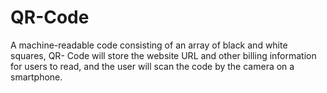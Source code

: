 # QR-Code
A machine-readable code consisting of an array of black and white squares, QR- Code will store the website URL and other billing  information for users to read, and the user will scan the code by the camera on a smartphone. 
